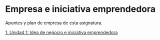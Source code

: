 # Empresa e iniciativa emprendedora


Apuntes y plan de empresa de esta asignatura.

[1. Unidad 1: Idea de negocio e iniciativa emprendedora](./Unidad1.md)
